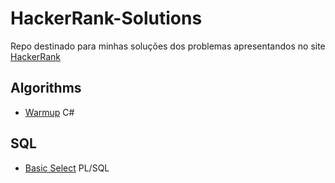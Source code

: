 # HackerRank-Solutions
Repo destinado para minhas soluções dos problemas apresentandos no site [HackerRank](https://www.hackerrank.com)

## Algorithms
- [Warmup](Algorithms/Warmup/) C#

## SQL
- [Basic Select](SQL/Basic-Select/) PL/SQL